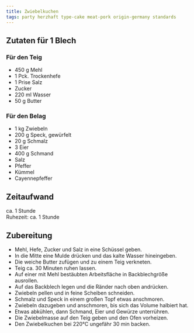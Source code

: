 ```yaml
---
title: Zwiebelkuchen
tags: party herzhaft type-cake meat-pork origin-germany standards
---
```


## Zutaten für 1 Blech
### Für den Teig  
* 450 g Mehl  
* 1 Pck. Trockenhefe  
* 1 Prise Salz  
* Zucker  
* 220 ml Wasser  
* 50 g Butter  

### Für den Belag
* 1 kg Zwiebeln  
* 200 g Speck, gewürfelt  
* 20 g Schmalz  
* 3 Eier  
* 400 g Schmand  
* Salz  
* Pfeffer  
* Kümmel  
* Cayennepfeffer  

## Zeitaufwand
ca. 1 Stunde  
Ruhezeit: ca. 1 Stunde  

## Zubereitung
* Mehl, Hefe, Zucker und Salz in eine Schüssel geben. 
* In die Mitte eine Mulde drücken und das kalte Wasser hineingeben. 
* Die weiche Butter zufügen und zu einem Teig verkneten. 
* Teig ca. 30 Minuten ruhen lassen. 
* Auf einer mit Mehl bestäubten Arbeitsfläche in Backblechgröße ausrollen. 
* Auf das Backblech legen und die Ränder nach oben andrücken. 
* Zwiebeln pellen und in feine Scheiben schneiden. 
* Schmalz und Speck in einem großen Topf etwas anschmoren. 
* Zwiebeln dazugeben und anschmoren, bis sich das Volume halbiert hat. 
* Etwas abkühlen, dann Schmand, Eier und Gewürze unterrühren. 
* Die Zwiebelmasse auf den Teig geben und den Ofen vorheizen. 
* Den Zwiebelkuchen bei 220°C ungefähr 30 min backen.
